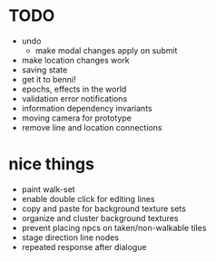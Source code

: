 # TODO
- undo
  - make modal changes apply on submit
- make location changes work
- saving state
- get it to benni!
- epochs, effects in the world
- validation error notifications
- information dependency invariants
- moving camera for prototype
- remove line and location connections

# nice things
- paint walk-set
- enable double click for editing lines
- copy and paste for background texture sets
- organize and cluster background textures
- prevent placing npcs on taken/non-walkable tiles
- stage direction line nodes
- repeated response after dialogue
